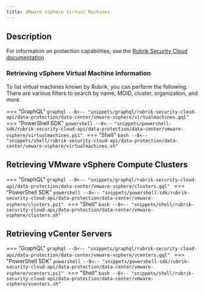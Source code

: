```yaml
---
title: VMware vSphere Virtual Machines
---
```


## Description

For information on protection capabilities, see the [Rubrik Security Cloud documentation](https://docs.rubrik.com/en-us/saas/saas/vs_virtual_machines.html)

### Retrieving vSphere Virtual Machine Information

To list virtual machines known by Rubrik, you can perform the following. There are various filters to search by name, MOID, cluster, organization, and more.

=== "GraphQL"
    ```graphql
    --8<-- "snippets/graphql/rubrik-security-cloud-api/data-protection/data-center/vmware-vsphere/virtualmachines.gql"
    ```
=== "PowerShell SDK"
    ```powershell
    --8<-- "snippets/powershell-sdk/rubrik-security-cloud-api/data-protection/data-center/vmware-vsphere/virtualmachines.ps1"
    ```
=== "Shell"
    ```bash
    --8<-- "snippets/shell/rubrik-security-cloud-api/data-protection/data-center/vmware-vsphere/virtualmachines.sh"
    ```

## Retrieving VMware vSphere Compute Clusters

=== "GraphQL"
    ```graphql
    --8<-- "snippets/graphql/rubrik-security-cloud-api/data-protection/data-center/vmware-vsphere/clusters.gql"
    ```
=== "PowerShell SDK"
    ```powershell
    --8<-- "snippets/powershell-sdk/rubrik-security-cloud-api/data-protection/data-center/vmware-vsphere/clusters.ps1"
    ```
=== "Shell"
    ```bash
    --8<-- "snippets/shell/rubrik-security-cloud-api/data-protection/data-center/vmware-vsphere/clusters.sh"
    ```

## Retrieving vCenter Servers

=== "GraphQL"
    ```graphql
    --8<-- "snippets/graphql/rubrik-security-cloud-api/data-protection/data-center/vmware-vsphere/vcenters.gql"
    ```
=== "PowerShell SDK"
    ```powershell
    --8<-- "snippets/powershell-sdk/rubrik-security-cloud-api/data-protection/data-center/vmware-vsphere/vcenters.ps1"
    ```
=== "Shell"
    ```bash
    --8<-- "snippets/shell/rubrik-security-cloud-api/data-protection/data-center/vmware-vsphere/vcenters.sh"
    ```